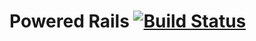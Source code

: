 Powered Rails [![Build Status](https://travis-ci.org/PoweredRails/Rails.svg?branch=master)](https://travis-ci.org/PoweredRails/Rails)
=================